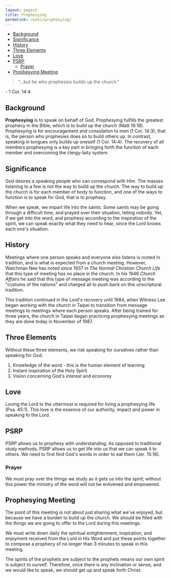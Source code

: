 ```yaml
---
layout: pagev2
title: Prophesying
permalink: /wiki/prophesying/
---
```

- [Background](#background)
- [Significance](#significance)
- [History](#history)
- [Three Elements](#three-elements)
- [Love](#love)
- [PSRP](#psrp)
  - [Prayer](#prayer)
- [Prophesying Meeting](#prophesying-meeting)

>"...but he who prophesies builds up the church."

\- 1 Cor. 14:4

## Background

**Prophesying** is to speak on behalf of God. Prophesying fulfills the greatest prophecy in the Bible, which is to build up the church (Matt 16:18). Prophesying is for encouragement and consolation to men (1 Cor. 14:3), that is, the person who prophesies does so to build others up. In contrast, speaking in tongues only builds up oneself (1 Cor. 14:4). The recovery of all members prophesying is a key part in bringing forth the function of each member and overcoming the clergy-laity system. 

## Significance

God desires a speaking people who can correspond with Him. The masses listening to a few is not the way to build up the church. The way to build up the church is for each member of body to function, and one of the ways to function is to speak for God, that is to prophesy.

When we speak, we impart life into the saints. Some saints may be going through a difficult time, and prayed over their situation, telling nobody. Yet, if we get into the word, and prophesy according to the inspiration of the spirit, we can speak exactly what they need to hear, since the Lord knows each one's situation.

## History

Meetings where one person speaks and everyone else listens is rooted in tradition, and is what is expected from a church meeting. However, Watchman Nee has noted since 1937 in *The Normal Christian Church Life* that this type of meeting has no place in the church. In his 1948 *Church Affairs* he said that this type of message meeting was according to the "customs of the nations" and charged all to push back on this unscriptural tradition.

This tradition continued in the Lord's recovery until 1984, when Witness Lee began working with the church in Taipei to transition from message meetings to meetings where each person speaks. After being trained for three years, the church in Taipei began practicing prophesying meetings as they are done today in November of 1987.

## Three Elements

Without these three elements, we risk speaking for ourselves rather than speaking for God.

1. Knowledge of the word - this is the human element of learning
2. Instant inspiration of the Holy Spirit
3. Vision concerning God's interest and economy

## Love
 
Loving the Lord to the uttermost is required for living a prophesying life (Psa. 45:1). This love is the essence of our authority, impact and power in speaking fo the Lord. 

## PSRP

PSRP allows us to prophesy with understanding. As opposed to traditional study methods, PSRP allows us to get life into us that we can speak it to others. We need to first find God's words in order to eat them (Jer. 15:16).

### Prayer

We must pray over the things we study as it gets us into the spirit; without this power the ministry of the word will not be enlivened and empowered.

## Prophesying Meeting

The point of this meeting is not about just sharing what we've enjoyed, but because we have a burden to build up the church. We should be filled with the things we are going to offer to the Lord during this meetings.

We must write down daily the spiritual enlightenment, inspiration, and enjoyment received from the Lord in His Word and put these points together to compose a prophecy of no longer than 3 minutes to speak in this meeting.

The spirits of the prophets are subject to the prophets means our own spirit is subject to ourself. Therefore, once there is any inclination or sense, and we would like to speak, we should get up and speak forth Christ.
